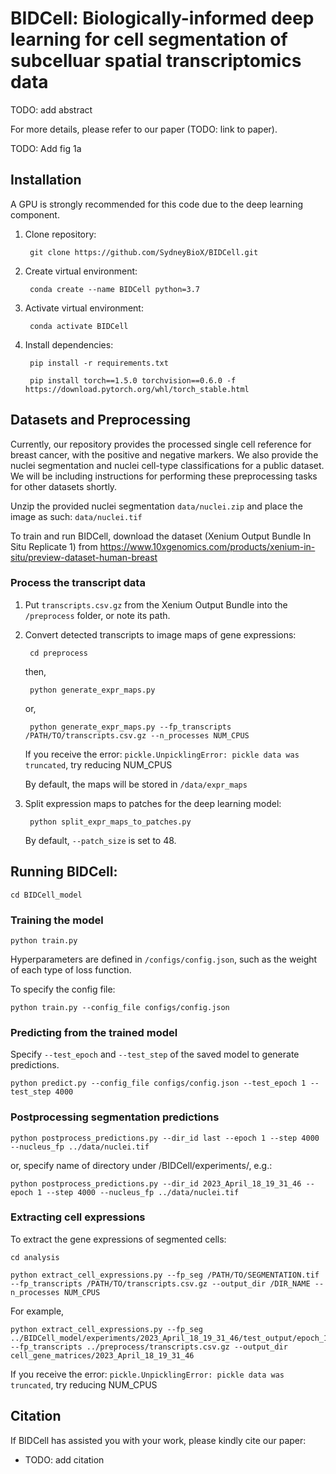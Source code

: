 # BIDCell: Biologically-informed deep learning for cell segmentation of subcelluar spatial transcriptomics data 

TODO: add abstract

For more details, please refer to our paper (TODO: link to paper).

TODO: Add fig 1a


## Installation

A GPU is strongly recommended for this code due to the deep learning component.

1. Clone repository:
    
        git clone https://github.com/SydneyBioX/BIDCell.git

2. Create virtual environment:
    
        conda create --name BIDCell python=3.7
    
3. Activate virtual environment:
    
        conda activate BIDCell

4. Install dependencies:
    
        pip install -r requirements.txt

        pip install torch==1.5.0 torchvision==0.6.0 -f https://download.pytorch.org/whl/torch_stable.html


## Datasets and Preprocessing

Currently, our repository provides the processed single cell reference for breast cancer, with the positive and negative markers. We also provide the nuclei segmentation and nuclei cell-type classifications for a public dataset. We will be including instructions for performing these preprocessing tasks for other datasets shortly.

Unzip the provided nuclei segmentation ``data/nuclei.zip`` and place the image as such: ``data/nuclei.tif``

To train and run BIDCell, download the dataset (Xenium Output Bundle In Situ Replicate 1) from https://www.10xgenomics.com/products/xenium-in-situ/preview-dataset-human-breast 


### Process the transcript data

1. Put ``transcripts.csv.gz`` from the Xenium Output Bundle into the ``/preprocess`` folder, or note its path.

2. Convert detected transcripts to image maps of gene expressions:

		cd preprocess
	
	then, 
	
        python generate_expr_maps.py

    or,

        python generate_expr_maps.py --fp_transcripts /PATH/TO/transcripts.csv.gz --n_processes NUM_CPUS

    If you receive the error: ``pickle.UnpicklingError: pickle data was truncated``, try reducing NUM_CPUS

    By default, the maps will be stored in ``/data/expr_maps``

3. Split expression maps to patches for the deep learning model:

        python split_expr_maps_to_patches.py
    
    By default, ``--patch_size`` is set to 48.


## Running BIDCell:

    cd BIDCell_model


### Training the model

    python train.py

Hyperparameters are defined in ``/configs/config.json``, such as the weight of each type of loss function. 

To specify the config file:

    python train.py --config_file configs/config.json


### Predicting from the trained model

Specify ``--test_epoch`` and ``--test_step`` of the saved model to generate predictions. 

    python predict.py --config_file configs/config.json --test_epoch 1 --test_step 4000


### Postprocessing segmentation predictions

    python postprocess_predictions.py --dir_id last --epoch 1 --step 4000 --nucleus_fp ../data/nuclei.tif

or, specify name of directory under /BIDCell/experiments/, e.g.: 

    python postprocess_predictions.py --dir_id 2023_April_18_19_31_46 --epoch 1 --step 4000 --nucleus_fp ../data/nuclei.tif


### Extracting cell expressions

To extract the gene expressions of segmented cells: 

    cd analysis
	
    python extract_cell_expressions.py --fp_seg /PATH/TO/SEGMENTATION.tif --fp_transcripts /PATH/TO/transcripts.csv.gz --output_dir /DIR_NAME --n_processes NUM_CPUS

For example,
	
    python extract_cell_expressions.py --fp_seg ../BIDCell_model/experiments/2023_April_18_19_31_46/test_output/epoch_1_step_4000_connected.tif --fp_transcripts ../preprocess/transcripts.csv.gz --output_dir cell_gene_matrices/2023_April_18_19_31_46
	
If you receive the error: ``pickle.UnpicklingError: pickle data was truncated``, try reducing NUM_CPUS


## Citation

If BIDCell has assisted you with your work, please kindly cite our paper:

- TODO: add citation
